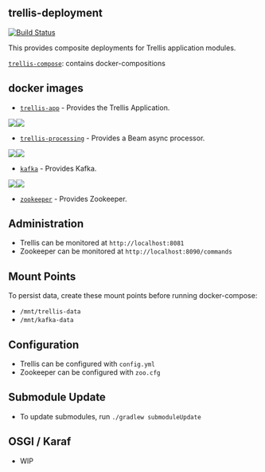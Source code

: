 ## trellis-deployment

[![Build Status](https://travis-ci.org/trellis-ldp/trellis-docker-karaf.png?branch=master)](https://travis-ci.org/trellis-ldp/trellis-docker-karaf)

This provides composite deployments for Trellis application modules.  

[`trellis-compose`](trellis-compose): contains docker-compositions

## docker images

* [`trellis-app`](trellis-app)  - Provides the Trellis Application.

[![](https://images.microbadger.com/badges/image/trellisldp/trellis-app.svg)](https://microbadger.com/images/trellisldp/trellis-app "trellisldp/trellis-app")[![](https://images.microbadger.com/badges/version/trellisldp/trellis-app.svg)](https://microbadger.com/images/trellisldp/trellis-app "trellisldp/trellis-app")

* [`trellis-processing`](trellis-rosid-file-streaming)  - Provides a Beam async processor.

[![](https://images.microbadger.com/badges/image/trellisldp/trellis-processing.svg)](https://microbadger.com/images/trellisldp/trellis-processing "trellisldp/trellis-processing")[![](https://images.microbadger.com/badges/version/trellisldp/trellis-processing.svg)](https://microbadger.com/images/trellisldp/trellis-processing "trellisldp/trellis-processing")

* [`kafka`](https://github.com/wurstmeister/kafka-docker)  - Provides Kafka.

[![](https://images.microbadger.com/badges/image/trellisldp/kafka.svg)](https://microbadger.com/images/trellisldp/kafka "trellisldp/kafka")[![](https://images.microbadger.com/badges/version/trellisldp/kafka.svg)](https://microbadger.com/images/trellisldp/kafka "trellisldp/kafka")

* [`zookeeper`](https://github.com/31z4/zookeeper-docker/blob/master/3.5.3-beta/Dockerfile)  - Provides Zookeeper.

## Administration

* Trellis can be monitored at `http://localhost:8081`
* Zookeeper can be monitored at `http://localhost:8090/commands`

## Mount Points

To persist data, create these mount points before running docker-compose:
* `/mnt/trellis-data`
* `/mnt/kafka-data`

## Configuration
* Trellis can be configured with `config.yml`
* Zookeeper can be configured with `zoo.cfg`

## Submodule Update
* To update submodules, run `./gradlew submoduleUpdate`

## OSGI / Karaf
* WIP